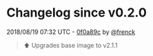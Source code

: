 # Changelog since v0.2.0

2018/08/19 07:32 UTC - [0f0a89c](https://github.com/hassio-addons/addon-unifi/commit/0f0a89c518dcf80d87625dc206d6bbc389dcb60d) by [@frenck](https://github.com/frenck)
> :arrow_up: Upgrades base image to v2.1.1 

